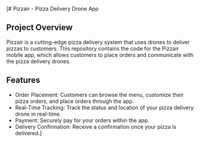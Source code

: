 [# Pizzair - Pizza Delivery Drone App

## Project Overview
Pizzair is a cutting-edge pizza delivery system that uses drones to deliver pizzas to customers. This repository contains the code for the Pizzair mobile app, which allows customers to place orders and communicate with the pizza delivery drones.

## Features
- Order Placement: Customers can browse the menu, customize their pizza orders, and place orders through the app.
- Real-Time Tracking: Track the status and location of your pizza delivery drone in real-time.
- Payment: Securely pay for your orders within the app.
- Delivery Confirmation: Receive a confirmation once your pizza is delivered.]
